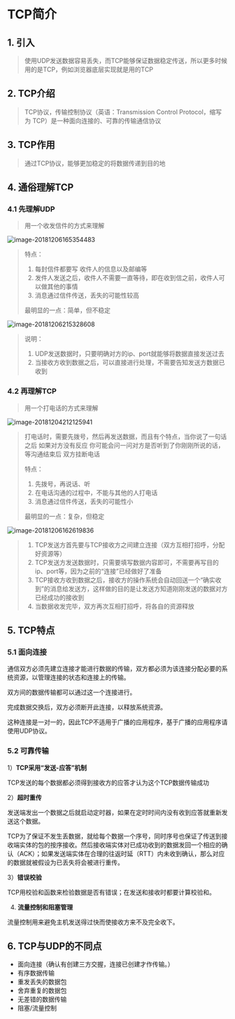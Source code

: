 # TCP简介

## 1. 引入

> 使用UDP发送数据容易丢失，而TCP能够保证数据稳定传送，所以更多时候用的是TCP，例如浏览器底层实现就是用的TCP

## 2. TCP介绍

> TCP协议，传输控制协议（英语：Transmission Control Protocol，缩写为 TCP）是一种面向连接的、可靠的传输通信协议



## 3. TCP作用

> 通过TCP协议，能够更加稳定的将数据传递到目的地



## 4. 通俗理解TCP

### 4.1 先理解UDP

> 用一个收发信件的方式来理解

![image-20181206165354483](https://cdn.itprojects.cn/iotimg/maill.png)

> 特点：
>
> 1. 每封信件都要写 收件人的信息以及邮编等
> 2. 发件人发送之后，收件人不需要一直等待，即在收到信之前，收件人可以做其他的事情
> 3. 消息通过信件传送，丢失的可能性较高
>
>
>
> 最明显的一点：简单，但不稳定

![image-20181206215328608](https://cdn.itprojects.cn/iotimg/jbzv8.png)

> 说明：
>
> 1. UDP发送数据时，只要明确对方的ip、port就能够将数据直接发送过去
> 2. 当接收方收到数据之后，可以直接进行处理，不需要告知发送方数据已收到



### 4.2 再理解TCP

> 用一个打电话的方式来理解

![image-20181204212125941](https://cdn.itprojects.cn/iotimg/ewhlu.png)

> 打电话时，需要先拨号，然后再发送数据，而且有个特点，当你说了一句话之后 如果对方没有反应 你可能会问一问对方是否听到了你刚刚所说的话，等沟通结束后 双方挂断电话
>
> 特点：
>
> 1. 先拨号，再说话、听
> 2. 在电话沟通的过程中，不能与其他的人打电话
> 3. 消息通过信件传送，丢失的可能性小
>
>
>
> 最明显的一点：复杂，但稳定

![image-20181206162619836](https://cdn.itprojects.cn/iotimg/xks4z.png)

> 1. TCP发送方首先要与TCP接收方之间建立连接（双方互相打招呼，分配好资源等）
> 2. TCP发送方发送数据时，只需要填写数据内容即可，不需要再写目的ip、port等，因为之前的“连接”已经做好了准备
> 3. TCP接收方收到数据之后，接收方的操作系统会自动回送一个“确实收到”的消息给发送方，这样做的目的是让发送方知道刚刚发送的数据对方已经成功的接收到
> 4. 当数据收发完毕，双方再次互相打招呼，将各自的资源释放



## 5. TCP特点

### 5.1 面向连接

通信双方必须先建立连接才能进行数据的传输，双方都必须为该连接分配必要的系统资源，以管理连接的状态和连接上的传输。

双方间的数据传输都可以通过这一个连接进行。

完成数据交换后，双方必须断开此连接，以释放系统资源。

这种连接是一对一的，因此TCP不适用于广播的应用程序，基于广播的应用程序请使用UDP协议。

### 5.2 可靠传输

1）**TCP采用“发送-应答”机制**

TCP发送的每个数据都必须得到接收方的应答才认为这个TCP数据传输成功

2）**超时重传**

发送端发出一个数据之后就启动定时器，如果在定时时间内没有收到应答就重新发送这个数据。

TCP为了保证不发生丢数据，就给每个数据一个序号，同时序号也保证了传送到接收端实体的包的按序接收。然后接收端实体对已成功收到的数据发回一个相应的确认（ACK）；如果发送端实体在合理的往返时延（RTT）内未收到确认，那么对应的数据就被假设为已丢失将会被进行重传。

3）**错误校验**

TCP用校验和函数来检验数据是否有错误；在发送和接收时都要计算校验和。

4) **流量控制和阻塞管理**

流量控制用来避免主机发送得过快而使接收方来不及完全收下。

## 6. TCP与UDP的不同点

+ 面向连接（确认有创建三方交握，连接已创建才作传输。）
+ 有序数据传输
+ 重发丢失的数据包
+ 舍弃重复的数据包
+ 无差错的数据传输
+ 阻塞/流量控制
